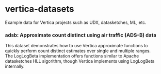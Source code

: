 # vertica-datasets
Example data for Vertica projects such as UDX, datasketches, ML, etc.

### adsb: Approximate count distinct using air traffic (ADS-B) data

This dataset demonstrates how to use Vertica approximate functions to quickly perform count distinct estimates over single and multiple ranges.  The LogLogBeta implementation offers functions similar to Apache datasketches HLL algorithm, though Vertica implements using LogLogBeta internally.
